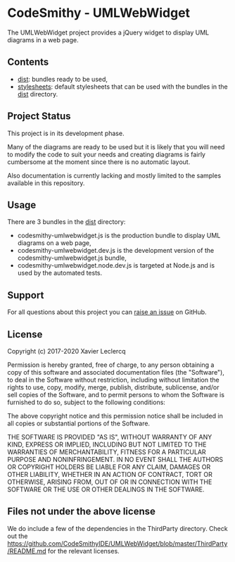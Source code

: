 # CodeSmithy - UMLWebWidget

The UMLWebWidget project provides a jQuery widget to display UML diagrams in a web page.

## Contents

- [dist](./dist): bundles ready to be used,
- [stylesheets](./stylesheets): default stylesheets that can be used with the bundles in the [dist](./dist) directory.

## Project Status

This project is in its development phase.

Many of the diagrams are ready to be used but it is likely that you will need to modify the code to suit your needs and
creating diagrams is fairly cumbersome at the moment since there is no automatic layout.

Also documentation is currently lacking and mostly limited to the samples available in this repository.

## Usage

There are 3 bundles in the [dist](./dist) directory:
- codesmithy-umlwebwidget.js is the production bundle to display UML diagrams on a web page,
- codesmithy-umlwebwidget.dev.js is the development version of the codesmithy-umlwebwidget.js bundle,
- codesmithy-umlwebwidget.node.dev.js is targeted at Node.js and is used by the automated tests.

## Support

For all questions about this project you can [raise an issue](https://github.com/CodeSmithyIDE/UMLWebWidget/issues/new)
on GitHub.

## License

Copyright (c) 2017-2020 Xavier Leclercq

Permission is hereby granted, free of charge, to any person obtaining a
copy of this software and associated documentation files (the "Software"),
to deal in the Software without restriction, including without limitation
the rights to use, copy, modify, merge, publish, distribute, sublicense,
and/or sell copies of the Software, and to permit persons to whom the
Software is furnished to do so, subject to the following conditions:

The above copyright notice and this permission notice shall be included in
all copies or substantial portions of the Software.

THE SOFTWARE IS PROVIDED "AS IS", WITHOUT WARRANTY OF ANY KIND, EXPRESS OR
IMPLIED, INCLUDING BUT NOT LIMITED TO THE WARRANTIES OF MERCHANTABILITY,
FITNESS FOR A PARTICULAR PURPOSE AND NONINFRINGEMENT. IN NO EVENT SHALL
THE AUTHORS OR COPYRIGHT HOLDERS BE LIABLE FOR ANY CLAIM, DAMAGES OR OTHER
LIABILITY, WHETHER IN AN ACTION OF CONTRACT, TORT OR OTHERWISE, ARISING
FROM, OUT OF OR IN CONNECTION WITH THE SOFTWARE OR THE USE OR OTHER DEALINGS
IN THE SOFTWARE.

## Files not under the above license

We do include a few of the dependencies in the ThirdParty directory. Check out
the https://github.com/CodeSmithyIDE/UMLWebWidget/blob/master/ThirdParty/README.md
for the relevant licenses.
